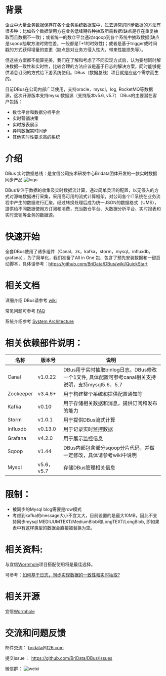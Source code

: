 # 背景
企业中大量业务数据保存在各个业务系统数据库中，过去通常的同步数据的方法有很多种：比如各个数据使用方在业务低峰期各种抽取所需数据(缺点是存在重复抽取而且数据不一致)；或者统一的数仓平台通过sqoop到各个系统中抽取数据(缺点是sqoop抽取方法时效性差，一般都是T+1的时效性)；或者是基于trigger或时间戳的方式获得增量的变更（缺点是对业务方侵入性大，带来性能损失等）。

但这些方案都不能算完美，我们在了解和考虑了不同实现方式后，认为要想同时解决数据一致性和实时性，比较合理的方法应该是基于日志的解决方案，同时能够提供消息订阅的方式给下游系统使用。DBus（数据总线）项目就是应这个需求而生的。

目前DBus在公司内部广泛使用，支持oracle，mysql，log, RocketMQ等数据源，这次开源版本支持mysql数据源（支持版本v5.6, v5.7）
DBus的主要潜在客户包括：
* 数仓平台和数据分析平台
* 实时营销决策
* 实时报表展示
* 异构数据实时同步
* 其他实时性要求高的系统


# 介绍
DBus 实时数据总线：是宜信公司技术研发中心Bridata团体开发的一款实时数据同步产品
![logo](https://github.com/BriData/DBus/blob/master/img/logo.png)
 
DBus专注于数据的收集及实时数据流计算，通过简单灵活的配置，以无侵入的方式对源端数据进行采集，采用高可用的流式计算框架，对公司各个IT系统在业务流程中产生的数据进行汇聚，经过转换处理后成为统一JSON的数据格式（UMS），提供给不同数据使用方订阅和消费，充当数仓平台、大数据分析平台、实时报表和实时营销等业务的数据源。

# 快速开始
全套DBus使用了诸多组件（Canal，zk，kafka，storm，mysql，influxdb，grafana），为了简单化，我们准备了All in One 包，包含了预先安装数据和一键启动脚本，具体请参考：https://github.com/BriData/DBus/wiki/QuickStart

# 相关文档
详细介绍 DBus请参考 [wiki](https://github.com/BriData/DBus/wiki)

常见问题可参考 [FAQ](https://github.com/BriData/DBus/wiki/FAQ)

系统介绍参考 [System Architecture](https://github.com/BriData/DBus/wiki/System-Architecture)

# 相关依赖部件说明：
| 名称       | 版本号  | 说明 |
| ----------|--------|-----|
| Canal     | v1.0.22 | DBus用于实时抽取binlog日志。DBus修改一个1文件, 具体配置可参考canal相关支持说明，支持mysql5.6，5.7 |
| Zookeeper | v3.4.6+ | 用于构建整个系统和提供配置通知等 |
| Kafka     | v0.10   | 用于存储相关数据和消息，提供订阅和发布的能力 |
| Storm     | v1.0.1  | 用于提供DBus流式计算 |
| Influxdb  | v0.13.0 | 用于记录实时监控数据 |
| Grafana   | v4.2.0  | 用于展示监控信息 |
| Sqoop     | v1.44   | DBus内部包含部分sqoop分片代码，并做一定修改，具体请参考wiki中说明 |
| Mysql     | v5.6，v5.7  | 存储DBus管理相关信息 |



# 限制：
* 被同步的Mysql blog需要是row模式
* 考虑到kafka的message大小不宜太大，目前设置的是最大10MB，因此不支持同步mysql MEDIUUMTEXT/MediumBlob和LongTEXT/LongBlob, 即如果表中有这样类型的数据会直接被替换为空。

# 相关资料:
与宜信[Wormhole](https://edp963.github.io/wormhole/)项目搭配使用将是最佳选择。

可参考：[如何基于日志，同步实现数据的一致性和实时抽取?](http://dbaplus.cn/news-21-872-1.html)

# 相关开源
宜信[Wormhole](https://edp963.github.io/wormhole/)

# 交流和问题反馈
邮件交流：  bridata@126.com

提交issue ： https://github.com/BriData/DBus/issues

微信群：
![weixi](https://github.com/BriData/DBus/blob/master/img/0weixi.png)

